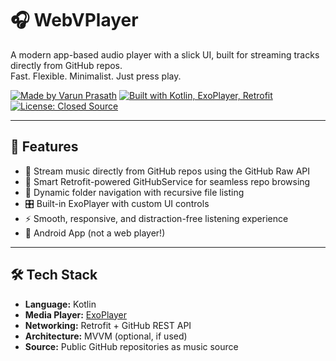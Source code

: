 # 🎧 WebVPlayer

A modern app-based audio player with a slick UI, built for streaming tracks directly from GitHub repos.  
Fast. Flexible. Minimalist. Just press play.

[![Made by Varun Prasath](https://img.shields.io/badge/Made%20by-Varun%20Prasath-blueviolet?style=flat-square)](https://varunprasath.web.app)
[![Built with Kotlin, ExoPlayer, Retrofit](https://img.shields.io/badge/Built%20with-Kotlin%2C%20ExoPlayer%2C%20Retrofit-orange?style=flat-square)](#)
[![License: Closed Source](https://img.shields.io/badge/License-Closed%20Source-lightgrey?style=flat-square)](#)

---

## 🚀 Features

- 🎵 Stream music directly from GitHub repos using the GitHub Raw API
- 🧠 Smart Retrofit-powered GitHubService for seamless repo browsing
- 📁 Dynamic folder navigation with recursive file listing
- 🎛️ Built-in ExoPlayer with custom UI controls
- ⚡ Smooth, responsive, and distraction-free listening experience
- 📱 Android App (not a web player!)

---

## 🛠️ Tech Stack

- **Language:** Kotlin
- **Media Player:** [ExoPlayer](https://exoplayer.dev/)
- **Networking:** Retrofit + GitHub REST API
- **Architecture:** MVVM (optional, if used)
- **Source:** Public GitHub repositories as music source
